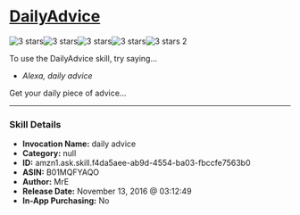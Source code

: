 # [DailyAdvice](http://alexa.amazon.com/#skills/amzn1.ask.skill.f4da5aee-ab9d-4554-ba03-fbccfe7563b0)
![3 stars](../../images/ic_star_black_18dp_1x.png)![3 stars](../../images/ic_star_black_18dp_1x.png)![3 stars](../../images/ic_star_black_18dp_1x.png)![3 stars](../../images/ic_star_border_black_18dp_1x.png)![3 stars](../../images/ic_star_border_black_18dp_1x.png) 2

To use the DailyAdvice skill, try saying...

* *Alexa, daily advice*

Get your daily piece of advice...

***

### Skill Details

* **Invocation Name:** daily advice
* **Category:** null
* **ID:** amzn1.ask.skill.f4da5aee-ab9d-4554-ba03-fbccfe7563b0
* **ASIN:** B01MQFYAQO
* **Author:** MrE
* **Release Date:** November 13, 2016 @ 03:12:49
* **In-App Purchasing:** No
